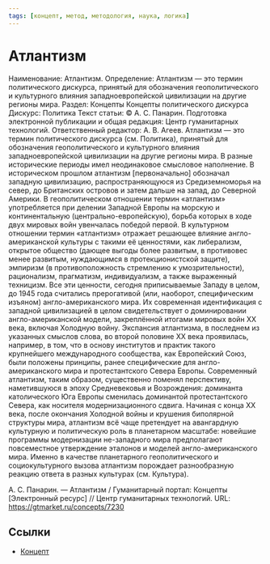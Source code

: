```yaml
---
tags: [концепт, метод, методология, наука, логика]
---
```

# Атлантизм

Наименование: Атлантизм.
Определение: Атлантизм — это термин политического дискурса, принятый для обозначения геополитического и культурного влияния западноевропейской цивилизации на другие регионы мира.
Раздел: Концепты  Концепты политического дискурса
Дискурс: Политика
Текст статьи: © А. С. Панарин. Подготовка электронной публикации и общая редакция: Центр гуманитарных технологий. Ответственный редактор: А. В. Агеев.
Атлантизм — это термин политического дискурса (см. Политика), принятый для обозначения геополитического и культурного влияния западноевропейской цивилизации на другие регионы мира. В разные исторические периоды имел неодинаковое смысловое наполнение. В историческом прошлом атлантизм [первоначально] обозначал западную цивилизацию, распространяющуюся из Средиземноморья на север, до Британских островов и затем дальше на запад, до Северной Америки. В геополитическом отношении термин «атлантизм» употребляется при делении Западной Европы на морскую и континентальную (центрально-европейскую), борьба которых в ходе двух мировых войн увенчалась победой первой. В культурном отношении термин «атлантизм» отражает решающее влияние англо-американской культуры с такими её ценностями, как либерализм, открытое общество (дающее выгоды более развитым, в противовес менее развитым, нуждающимся в протекционистской защите), эмпиризм (в противоположность стремлению к умозрительности), рационализм, прагматизм, индивидуализм, а также выраженный техницизм. Все эти ценности, сегодня приписываемые Западу в целом, до 1945 года считались прерогативой (или, наоборот, специфическим изъяном) англо-американского мира. Их современная идентификация с западной цивилизацией в целом свидетельствует о доминировании англо-американской модели, закреплённой итогами мировых войн XX века, включая Холодную войну. Экспансия атлантизма, в последнем из указанных смыслов слова, во второй половине XX века проявилась, например, в том, что в основу институтов и практик такого крупнейшего международного сообщества, как Европейский Союз, были положены принципы, ранее специфические для англо-американского мира и протестантского Севера Европы. Современный атлантизм, таким образом, существенно поменял перспективу, наметившуюся в эпоху Средневековья и Возрождения: доминанта католического Юга Европы сменилась доминантой протестантского Севера, как носителя модернизационного сдвига. Начиная с конца XX века, после окончания Холодной войны и крушения биполярной структуры мира, атлантизм всё чаще претендует на авангардную культурную и политическую роль в планетарном масштабе: новейшие программы модернизации не-западного мира предполагают повсеместное утверждение эталонов и моделей англо-американского мира. Именно в качестве планетарного геополитического и социокультурного вызова атлантизм порождает разнообразную реакцию ответа в разных культурах (см. Культура).

А. С. Панарин. — Атлантизм / Гуманитарный портал: Концепты [Электронный ресурс] // Центр гуманитарных технологий. URL: <https://gtmarket.ru/concepts/7230>

## Ссылки

* [Концепт](Концепт.md)
